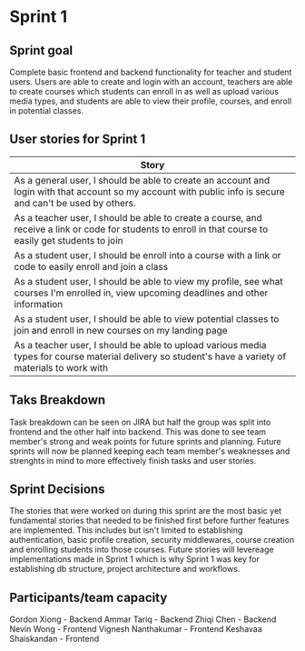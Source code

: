 # Sprint 1

## Sprint goal

Complete basic frontend and backend functionality for teacher and student users. Users are able to create and login with an account, teachers are able to create courses which students can enroll in as well as upload various media types, and students are able to view their profile, courses, and enroll in potential classes.

## User stories for Sprint 1

| Story |
| ----- |
| As a general user, I should be able to create an account and login with that account so my account with public info is secure and can't be used by others. |
| As a teacher user, I should be able to create a course, and receive a link or code for students to enroll in that course to easily get students to join |
| As a student user, I should be enroll into a course with a link or code to easily enroll and join a class |
| As a student user, I should be able to view my profile, see what courses I'm enrolled in, view upcoming deadlines and other information |
| As a student user, I should be able to view potential classes to join and enroll in new courses on my landing page |
| As a teacher user, I should be able to upload various media types for course material delivery so student's have a variety of materials to work with |

## Taks Breakdown

Task breakdown can be seen on JIRA but half the group was split into frontend and the other half into backend. This was done to see team member's strong and weak points for future sprints and planning. Future sprints will now be planned keeping each team member's weaknesses and strenghts in mind to more effectively finish tasks and user stories.

## Sprint Decisions

The stories that were worked on during this sprint are the most basic yet fundamental stories that needed to be finished first before further features are implemented. This includes but isn't limited to establishing authentication, basic profile creation, security middlewares, course creation and enrolling students into those courses. Future stories will levereage implementations made in Sprint 1 which is why Sprint 1 was key for establishing db structure, project architecture and workflows.

## Participants/team capacity

Gordon Xiong - Backend
Ammar Tariq - Backend
Zhiqi Chen - Backend
Nevin Wong - Frontend
Vignesh Nanthakumar - Frontend
Keshavaa Shaiskandan - Frontend

